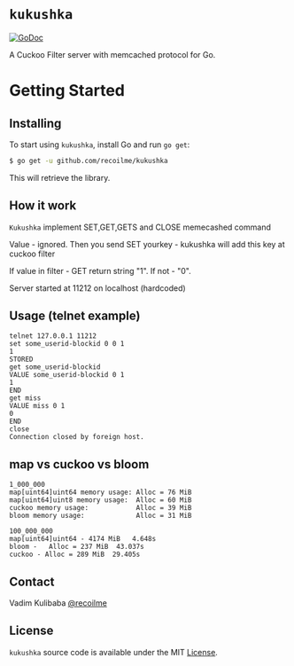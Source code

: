 # `kukushka`

[![GoDoc](https://img.shields.io/badge/api-reference-blue.svg?style=flat-square)](https://godoc.org/github.com/recoilme/kukushka)

A Cuckoo Filter server with memcached protocol for Go.


# Getting Started

## Installing

To start using `kukushka`, install Go and run `go get`:

```sh
$ go get -u github.com/recoilme/kukushka
```

This will retrieve the library.

## How it work

`Kukushka` implement SET,GET,GETS and CLOSE memecashed command

Value - ignored. Then you send SET yourkey - kukushka will add this key at cuckoo filter

If value in filter - GET return string "1". If not - "0".

Server started at 11212 on localhost (hardcoded)

## Usage (telnet example)

```
telnet 127.0.0.1 11212
set some_userid-blockid 0 0 1
1
STORED
get some_userid-blockid
VALUE some_userid-blockid 0 1
1
END
get miss
VALUE miss 0 1
0
END
close
Connection closed by foreign host.
```

## map vs cuckoo vs bloom

```
1_000_000
map[uint64]uint64 memory usage: Alloc = 76 MiB
map[uint64]uint8 memory usage:  Alloc = 60 MiB 
cuckoo memory usage:            Alloc = 39 MiB
bloom memory usage:             Alloc = 31 MiB

100_000_000
map[uint64]uint64 - 4174 MiB   4.648s
bloom -   Alloc = 237 MiB  43.037s
cuckoo - Alloc = 289 MiB  29.405s

```

## Contact

Vadim Kulibaba [@recoilme](https://github.com/recoilme)

## License

`kukushka` source code is available under the MIT [License](/LICENSE).